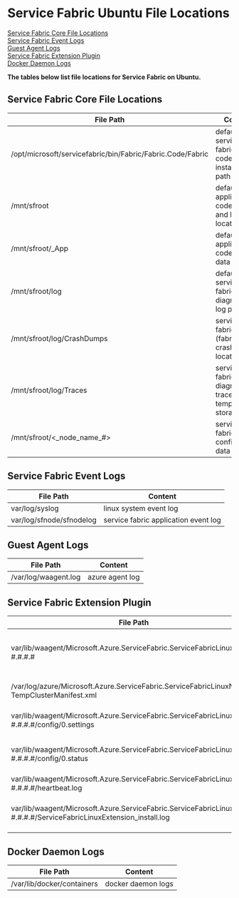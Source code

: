 # Service Fabric Ubuntu File Locations

[Service Fabric Core File Locations](#Service-Fabric-Core-File-Locations)  
[Service Fabric Event Logs](#Service-Fabric-Event-Logs)  
[Guest Agent Logs](#Guest-Agent-Logs)  
[Service Fabric Extension Plugin](#Service-Fabric-Extension-Plugin)  
[Docker Daemon Logs](#Docker-Daemon-Logs)  

**The tables below list file locations for Service Fabric on Ubuntu.**

## Service Fabric Core File Locations

File Path | Content
----------|----------
/opt/microsoft/servicefabric/bin/Fabric/Fabric.Code/Fabric | default service fabric core code installation path
/mnt/sfroot | default application code, data, and log location
/mnt/sfroot/_App | default application code and data location
/mnt/sfroot/log | default service fabric diagnostic log path
/mnt/sfroot/log/CrashDumps | service fabric (fabric*.exe) crash dump location
/mnt/sfroot/log/Traces | service fabric diagnostic trace temporary storage
/mnt/sfroot/<_node_name\_#> | service fabric node configuration data path

## Service Fabric Event Logs

File Path | Content
----------|----------
var/log/syslog | linux system event log
var/log/sfnode/sfnodelog | service fabric application event log

## Guest Agent Logs

File Path | Content
----------|----------
/var/log/waagent.log | azure agent log

## Service Fabric Extension Plugin

File Path | Content
----------|----------
var/lib/waagent/Microsoft.Azure.ServiceFabric.ServiceFabricLinuxNode-#.#.#.# | service fabric extension download, configuration, and status
/var/log/azure/Microsoft.Azure.ServiceFabric.ServiceFabricLinuxNode TempClusterManifest.xml | service fabric cluster configuration
var/lib/waagent/Microsoft.Azure.ServiceFabric.ServiceFabricLinuxNode-#.#.#.#/config/0.settings | service fabric extension configuration
var/lib/waagent/Microsoft.Azure.ServiceFabric.ServiceFabricLinuxNode-#.#.#.#/config/0.status | service fabric extension installation status
var/lib/waagent/Microsoft.Azure.ServiceFabric.ServiceFabricLinuxNode-#.#.#.#/heartbeat.log | service fabric node status
var/lib/waagent/Microsoft.Azure.ServiceFabric.ServiceFabricLinuxNode-#.#.#.#/ServiceFabricLinuxExtension_install.log | service fabric extension installation log

## Docker Daemon Logs

File Path | Content
----------|----------
/var/lib/docker/containers | docker daemon logs